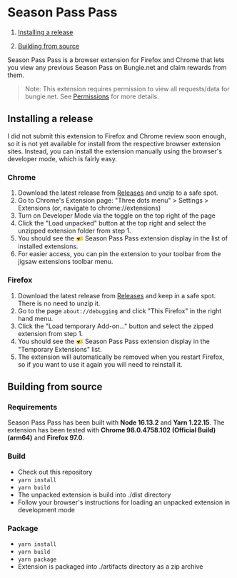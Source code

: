 # Season Pass Pass

1. [Installing a release](#installing-a-release)
<!-- 2. [Using the extension](#using-the-extension) -->
2. [Building from source](#building-from-source)

Season Pass Pass is a browser extension for Firefox and Chrome that lets you view any previous Season Pass on Bungie.net and claim rewards from them.

> Note: This extension requires permission to view all requests/data for bungie.net. See [Permissions](#permissions) for more details.

## Installing a release

I did not submit this extension to Firefox and Chrome review soon enough, so it is not yet available for install from the respective browser extension sites. Instead, you can install the extension manually using the browser's developer mode, which is fairly easy.

### Chrome

1. Download the latest release from [Releases](https://github.com/joshhunt/season-pass-extension/releases) and unzip to a safe spot.
2. Go to Chrome's Extension page: "Three dots menu" > Settings > Extensions (or, navigate to chrome://extensions)
3. Turn on Developer Mode via the toggle on the top right of the page
4. Click the "Load unpacked" button at the top right and select the unzipped extension folder from step 1.
5. You should see the <img src="./public/icons/icon_16@2x.png" height="16" style="vertical-align: middle"> Season Pass Pass extension display in the list of installed extensions.
6. For easier access, you can pin the extension to your toolbar from the jigsaw extensions toolbar menu.

### Firefox

1. Download the latest release from [Releases](https://github.com/joshhunt/season-pass-extension/releases) and keep in a safe spot. There is no need to unzip it.
2. Go to the page `about://debugging` and click "This Firefox" in the right hand menu.
3. Click the "Load temporary Add-on..." button and select the zipped extension from step 1.
4. You should see the <img src="./public/icons/icon_16@2x.png" height="16" style="vertical-align: middle"> Season Pass Pass extension display in the "Temporary Extensions" list.
5. The extension will automatically be removed when you restart Firefox, so if you want to use it again you will need to reinstall it.

<!-- ## Using the extension -->

## Building from source

### Requirements

Season Pass Pass has been built with **Node 16.13.2** and **Yarn 1.22.15**. The extension has been tested with **Chrome 98.0.4758.102 (Official Build) (arm64)** and **Firefox 97.0**.

### Build

- Check out this repository
- `yarn install`
- `yarn build`
- The unpacked extension is build into ./dist directory
- Follow your browser's instructions for loading an unpacked extension in development mode

### Package

- `yarn install`
- `yarn build`
- `yarn package`
- Extension is packaged into ./artifacts directory as a zip archive

<!-- ## Permissions -->
